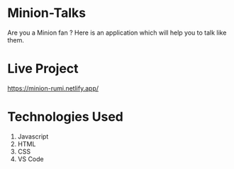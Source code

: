# Minion-Talks 
Are you a Minion fan ? Here is an application which will help you to talk like them.

# Live Project
https://minion-rumi.netlify.app/

# Technologies Used
1. Javascript
2. HTML
3. CSS
4. VS Code

